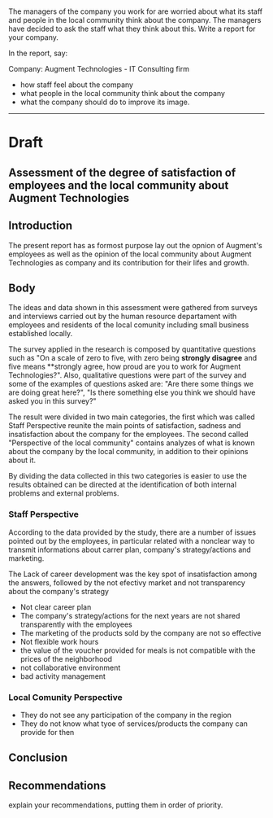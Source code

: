 
# 

The managers of the company you work for are worried about what its staff and people in the local community think about the company. The managers have decided to ask the staff what they think about this. Write a report for your company.

In the report, say:

Company: Augment Technologies - IT Consulting firm

-   how staff feel about the company
-   what people in the local community think about the company
-   what the company should do to improve its image.

---

# Draft
  
## Assessment of the degree of satisfaction of employees and the local community about Augment Technologies


## Introduction 
The present report has as formost purpose lay out the opnion of Augment's employees as well as the opinion of the local community about Augment Technologies as company and its contribution for their lifes and growth.

## Body 

The ideas and data shown in this assessment were gathered from surveys and interviews carried out by the human resource departament with employees and residents of the local comunity including small business established locally.

The survey applied in the research is composed by quantitative questions such as  "On a scale of zero to five, with zero being **strongly disagree** and five means **strongly agree, how proud are you to work for Augment Technologies?". Also, qualitative questions were part of the survey and some of the examples of questions asked are: "Are there some things we are doing great here?", "Is there something else you think we should have asked you in this survey?"

The result were divided in two main categories, the first which was called Staff Perspective reunite the main points of satisfaction, sadness and insatisfaction about the company for the employees.  The second called "Perspective of the local community" contains analyzes of what is known about the company by the local community, in addition to their opinions about it.

By dividing the data collected in this two categories is easier to use the results obtained can be directed at the identification of both internal problems and external problems.



### Staff Perspective
According to the data provided by the study, there are a number of issues pointed out by the employees, in particular related with a nonclear way to transmit informations about carrer plan, company's strategy/actions and marketing. 

The Lack of career development was the key spot of insatisfaction among the answers, followed by the not efectivy market and not transparency about the company's strategy

- Not clear career plan
- The company's strategy/actions for the next years are not shared transparently with the employees
- The marketing of the products sold by the company are not so effective
- Not flexible work hours
- the value of the voucher provided for meals is not compatible with the prices of the neighborhood
- not collaborative environment
- bad activity management

### Local Comunity Perspective
 - They do not see any participation of the company in the region
 - They do not know what tyoe of services/products the company can provide for then

 
## Conclusion
## Recommendations
 explain your recommendations, putting them in order of priority.


 
